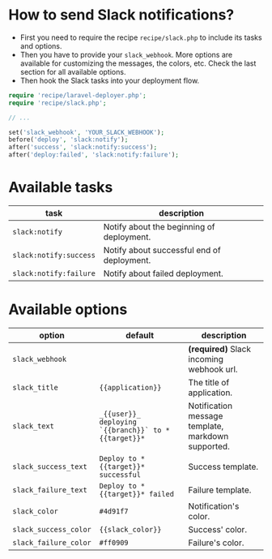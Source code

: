 # How to send Slack notifications?

* First you need to require the recipe `recipe/slack.php` to include its tasks and options.
* Then you have to provide your `slack_webhook`. More options are available for customizing the messages, the colors, etc. Check the last section for all available options.
* Then hook the Slack tasks into your deployment flow.

```php
require 'recipe/laravel-deployer.php';
require 'recipe/slack.php'; 

// ...

set('slack_webhook', 'YOUR_SLACK_WEBHOOK');
before('deploy', 'slack:notify');
after('success', 'slack:notify:success');
after('deploy:failed', 'slack:notify:failure');
```

# Available tasks

| task  | description |
| - | - |
| `slack:notify` | Notify about the beginning of deployment. |
| `slack:notify:success` | Notify about successful end of deployment. |
| `slack:notify:failure` | Notify about failed deployment. |

# Available options

| option  | default | description |
| - | - | - |
| `slack_webhook` |  | **(required)** Slack incoming webhook url. |
| `slack_title` | `{{application}}` | The title of application. |
| `slack_text` | ``_{{user}}_ deploying `{{branch}}` to *{{target}}*`` | Notification message template, markdown supported. |
| `slack_success_text` | `Deploy to *{{target}}* successful` | Success template. |
| `slack_failure_text` | `Deploy to *{{target}}* failed` | Failure template. |
| `slack_color` | `#4d91f7` | Notification's color. |
| `slack_success_color` | `{{slack_color}}` | Success' color. |
| `slack_failure_color` | `#ff0909` | Failure's color. |